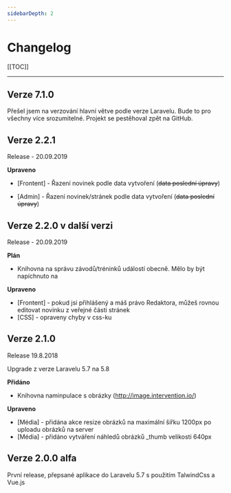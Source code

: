 ```yaml
---
sidebarDepth: 2
---
```


# Changelog

[[TOC]]

---

## Verze 7.1.0

Přešel jsem na verzování hlavní větve podle verze Laravelu. Bude to pro všechny více srozumitelné.
Projekt se pestěhoval zpět na GitHub.

## Verze 2.2.1
Release - 20.09.2019

**Upraveno**
- [Frontent] - Řazení novinek podle data vytvoření (~~data poslední úpravy~~)

- [Admin] - Řazení novinek/stránek podle data vytvoření (~~data poslední úpravy~~)


## Verze 2.2.0 v další verzi
Release - 20.09.2019

**Plán**
- Knihovna na správu závodů/tréninků událostí obecně. Mělo by být napíchnuto na 


**Upraveno**
- [Frontent] - pokud jsi přihlášený a máš právo Redaktora, můžeš rovnou editovat novinku z veřejné části stránek
- [CSS] - opraveny chyby v css-ku 

## Verze 2.1.0
Release 19.8.2018

Upgrade z verze Laravelu 5.7 na 5.8

**Přidáno**
- Knihovna naminpulace s obrázky (http://image.intervention.io/)

**Upraveno**
- [Média] - přidána akce resize obrázků na maximální šířku 1200px po uploadu obrázků na server
- [Média] - přidáno vytváření náhledů obrázků _thumb velikosti 640px


## Verze 2.0.0 alfa

První release, přepsané aplikace do Laravelu 5.7 s použitím TalwindCss a Vue.js